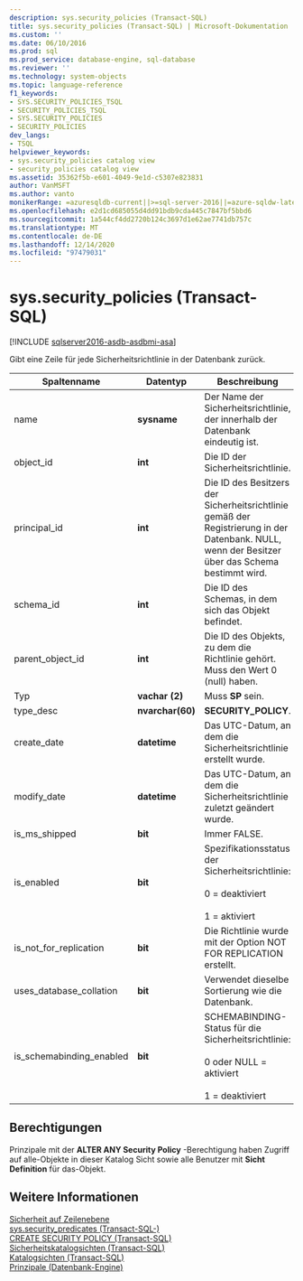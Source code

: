 ```yaml
---
description: sys.security_policies (Transact-SQL)
title: sys.security_policies (Transact-SQL) | Microsoft-Dokumentation
ms.custom: ''
ms.date: 06/10/2016
ms.prod: sql
ms.prod_service: database-engine, sql-database
ms.reviewer: ''
ms.technology: system-objects
ms.topic: language-reference
f1_keywords:
- SYS.SECURITY_POLICIES_TSQL
- SECURITY_POLICIES_TSQL
- SYS.SECURITY_POLICIES
- SECURITY_POLICIES
dev_langs:
- TSQL
helpviewer_keywords:
- sys.security_policies catalog view
- security_policies catalog view
ms.assetid: 35362f5b-e601-4049-9e1d-c5307e823831
author: VanMSFT
ms.author: vanto
monikerRange: =azuresqldb-current||>=sql-server-2016||=azure-sqldw-latest||>=sql-server-linux-2017||=azuresqldb-mi-current
ms.openlocfilehash: e2d1cd685055d4dd91bdb9cda445c7847bf5bbd6
ms.sourcegitcommit: 1a544cf4dd2720b124c3697d1e62ae7741db757c
ms.translationtype: MT
ms.contentlocale: de-DE
ms.lasthandoff: 12/14/2020
ms.locfileid: "97479031"
---
```

# <a name="syssecurity_policies-transact-sql"></a>sys.security_policies (Transact-SQL)
[!INCLUDE [sqlserver2016-asdb-asdbmi-asa](../../includes/applies-to-version/sqlserver2016-asdb-asdbmi-asa.md)]

  Gibt eine Zeile für jede Sicherheitsrichtlinie in der Datenbank zurück.  
  
|Spaltenname|Datentyp|Beschreibung|  
|-----------------|---------------|-----------------|  
|name|**sysname**|Der Name der Sicherheitsrichtlinie, der innerhalb der Datenbank eindeutig ist.|  
|object_id|**int**|Die ID der Sicherheitsrichtlinie.|  
|principal_id|**int**|Die ID des Besitzers der Sicherheitsrichtlinie gemäß der Registrierung in der Datenbank. NULL, wenn der Besitzer über das Schema bestimmt wird.|  
|schema_id|**int**|Die ID des Schemas, in dem sich das Objekt befindet.|  
|parent_object_id|**int**|Die ID des Objekts, zu dem die Richtlinie gehört. Muss den Wert 0 (null) haben.|  
|Typ|**vachar (2)**|Muss **SP** sein.|  
|type_desc|**nvarchar(60)**|**SECURITY_POLICY**.|  
|create_date|**datetime**|Das UTC-Datum, an dem die Sicherheitsrichtlinie erstellt wurde.|  
|modify_date|**datetime**|Das UTC-Datum, an dem die Sicherheitsrichtlinie zuletzt geändert wurde.|  
|is_ms_shipped|**bit**|Immer FALSE.|  
|is_enabled|**bit**|Spezifikationsstatus der Sicherheitsrichtlinie:<br /><br /> 0 = deaktiviert<br /><br /> 1 = aktiviert|  
|is_not_for_replication|**bit**|Die Richtlinie wurde mit der Option NOT FOR REPLICATION erstellt.|  
|uses_database_collation|**bit**|Verwendet dieselbe Sortierung wie die Datenbank.|  
|is_schemabinding_enabled|**bit**|SCHEMABINDING-Status für die Sicherheitsrichtlinie:<br /><br /> 0 oder NULL = aktiviert<br /><br /> 1 = deaktiviert|  
  
## <a name="permissions"></a>Berechtigungen  
 Prinzipale mit der **ALTER ANY Security Policy** -Berechtigung haben Zugriff auf alle-Objekte in dieser Katalog Sicht sowie alle Benutzer mit **Sicht Definition** für das-Objekt.  
  
## <a name="see-also"></a>Weitere Informationen  
 [Sicherheit auf Zeilenebene](../../relational-databases/security/row-level-security.md)   
 [sys.security_predicates &#40;Transact-SQL-&#41;](../../relational-databases/system-catalog-views/sys-security-predicates-transact-sql.md)   
 [CREATE SECURITY POLICY &#40;Transact-SQL&#41;](../../t-sql/statements/create-security-policy-transact-sql.md)   
 [Sicherheitskatalogsichten &#40;Transact-SQL&#41;](../../relational-databases/system-catalog-views/security-catalog-views-transact-sql.md)   
 [Katalogsichten &#40;Transact-SQL&#41;](../../relational-databases/system-catalog-views/catalog-views-transact-sql.md)   
 [Prinzipale &#40;Datenbank-Engine&#41;](../../relational-databases/security/authentication-access/principals-database-engine.md)  
  
  
